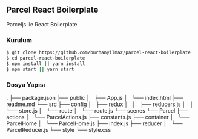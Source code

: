 ## Parcel React Boilerplate

Parceljs ile React Boilerplate

### Kurulum

```sh
$ git clone https://github.com/burhanyilmaz/parcel-react-boilerplate
$ cd parcel-react-boilerplate
$ npm install || yarn install
$ npm start || yarn start
```
### Dosya Yapısı 

.
├── package.json
├── public
│   ├── App.js
│   └── index.html
├── readme.md
└── src
    ├── config
    │   ├── redux
    │   │   ├── reducers.js
    │   │   └── store.js
    │   └── route
    │       └── route.js
    └── scenes
        └── Parcel
            ├── actions
            │   └── ParcelActions.js
            ├── constants.js
            ├── container
            │   └── ParcelHome
            │       └── ParcelHome.js
            ├── index.js
            ├── reducer
            │   └── ParcelReducer.js
            └── style
                └── style.css

